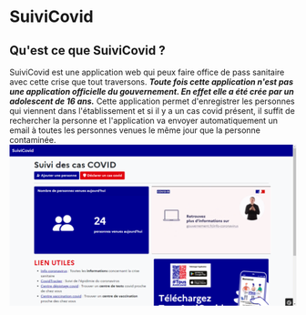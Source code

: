# SuiviCovid

## Qu'est ce que SuiviCovid ?
SuiviCovid est une application web qui peux faire office de pass sanitaire avec cette crise que tout traversons. ***Toute fois cette application n'est pas une application officielle du gouvernement. En effet elle a été crée par un adolescent de 16 ans.***
Cette application permet d'enregistrer les personnes qui viennent dans l'établissement et si il y a un cas covid présent, il suffit de rechercher la personne et l'application va envoyer automatiquement un email à toutes les personnes venues le même jour que la personne contaminée.
<img src="https://github.com/remialban/SuiviCovid/raw/main/screenshots/suivi-covid-accueil.png"/>
